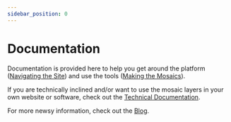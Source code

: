 ```yaml
---
sidebar_position: 0
---
```


# Documentation

Documentation is provided here to help you get around the platform ([Navigating the Site](/docs/category/navigating-the-site-1)) and use the tools ([Making the Mosaics](/docs/category/making-the-mosaics-1)).

If you are technically inclined and/or want to use the mosaic layers in your own website or software, check out the [Technical Documentation](/docs/category/technical-documentation-1/).

For more newsy information, check out the [Blog](/blog).